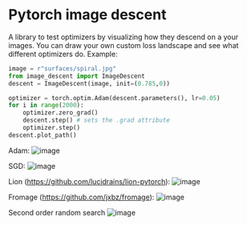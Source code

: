 # Pytorch image descent
A library to test optimizers by visualizing how they descend on a your images. You can draw your own custom loss landscape and see what different optimizers do. Example:
```py
image = r"surfaces/spiral.jpg"
from image_descent import ImageDescent
descent = ImageDescent(image, init=(0.785,0))

optimizer = torch.optim.Adam(descent.parameters(), lr=0.05)
for i in range(2000):
    optimizer.zero_grad()
    descent.step() # sets the .grad attribute
    optimizer.step()
descent.plot_path()
```
Adam:
![image](https://github.com/stunlocked1/image-descent/assets/76593873/4e07bfaf-a275-4e2f-ae9d-cff6fd2449b2)

SGD:
![image](https://github.com/stunlocked1/image-descent/assets/76593873/ef8962ee-ee28-428d-a133-757cc6836f3a)

Lion (https://github.com/lucidrains/lion-pytorch):
![image](https://github.com/stunlocked1/image-descent/assets/76593873/cedc7001-5969-44bd-8ae4-9d06c42fef07)

Fromage (https://github.com/jxbz/fromage):
![image](https://github.com/stunlocked1/image-descent/assets/76593873/080a25ae-c9ff-4791-a606-343ad8ae6463)

Second order random search
![image](https://github.com/stunlocked1/image-descent/assets/76593873/00d1601a-3ace-4c16-bb43-f7ce5f0a20be)
